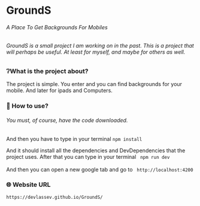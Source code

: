 # GroundS

###### A Place To Get Backgrounds For Mobiles

###### GroundS is a small project I am working on in the past. This is a project that will perhaps be useful. At least for myself, and maybe for others as well.

### ❔What is the project about?

<p> The project is simple. You enter and you can find backgrounds for your mobile. And later for ipads and Computers.</p>

### 📌 How to use?

###### You must, of course, have the code downloaded.

<p>And then you have to type in your terminal <code>npm install</code></p>
<p> And it should install all the dependencies and DevDependencies that the project uses.
After that you can type in your terminal <code> npm run dev </code> <br>
<br>
And then you can open a new google tab and go to <code> http://localhost:4200 </code>
</p>

<h3> 🌐 Website URL </h3>
<code>https://devlassev.github.io/GroundS/<code>
